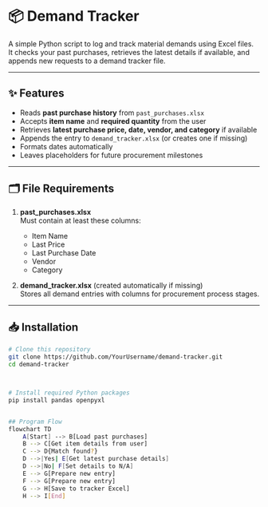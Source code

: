 # 📦 Demand Tracker

A simple Python script to log and track material demands using Excel files.  
It checks your past purchases, retrieves the latest details if available, and appends new requests to a demand tracker file.

---

## ✨ Features
- Reads **past purchase history** from `past_purchases.xlsx`
- Accepts **item name** and **required quantity** from the user
- Retrieves **latest purchase price, date, vendor, and category** if available
- Appends the entry to `demand_tracker.xlsx` (or creates one if missing)
- Formats dates automatically
- Leaves placeholders for future procurement milestones

---

## 🗂 File Requirements
1. **past_purchases.xlsx**  
   Must contain at least these columns:
   - Item Name
   - Last Price
   - Last Purchase Date
   - Vendor
   - Category

2. **demand_tracker.xlsx** (created automatically if missing)  
   Stores all demand entries with columns for procurement process stages.

---

## 📥 Installation
```bash
# Clone this repository
git clone https://github.com/YourUsername/demand-tracker.git
cd demand-tracker



# Install required Python packages
pip install pandas openpyxl


## Program Flow
flowchart TD
    A[Start] --> B[Load past purchases]
    B --> C[Get item details from user]
    C --> D{Match found?}
    D -->|Yes| E[Get latest purchase details]
    D -->|No| F[Set details to N/A]
    E --> G[Prepare new entry]
    F --> G[Prepare new entry]
    G --> H[Save to tracker Excel]
    H --> I[End]
